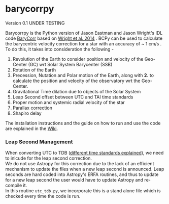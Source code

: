 # barycorrpy
Version 0.1
UNDER TESTING

Barycorrpy is the Python version of Jason Eastman and Jason Wright's IDL code [BaryCorr](http://astroutils.astronomy.ohio-state.edu/exofast/pro/exofast/bary/zbarycorr.pro) based on [Wright et al. 2014](https://arxiv.org/pdf/1409.4774.pdf) . BCPy can be used to calculate the barycentric velocity correction for a star with an accuracy of ~ 1 cm/s . 
To do this, it takes into consideration the following - 

1. Revolution of the Earth to consider position and velocity of the Geo-Center (GC) wrt Solar System Barycenter (SSB)
2. Rotation of the Earth
3. Precession, Nutation and Polar motion of the Earth, along with **2.** to calculate the position and velocity of the observatory wrt the Geo-Center.
4. Gravitational Time dilation due to objects of the Solar System
5. Leap Second offset between UTC and TAI time standards
6. Proper motion and systemic radial velocity of the star
7. Parallax correction
8. Shapiro delay



The installation instructions and the guide on how to run and use the code are explained in the [Wiki](https://github.com/shbhuk/barycorrpy/wiki).


### Leap Second Management

When converting UTC to TDB ([different time standards explained](http://www.cv.nrao.edu/~rfisher/Ephemerides/times.html#TDB)), we need to inlcude for the leap second correction.   
We do not use Astropy for this correction due to the lack of an efficient mechanism to update the files when a new leap second is announced. Leap seconds are hard coded into Astropy's ERFA routines, and thus to update for a new leap second the user would have to update Astropy and re-compile it.   
In this routine `utc_tdb.py`, we incorporate this is a stand alone file which is checked every time the code is run. 

